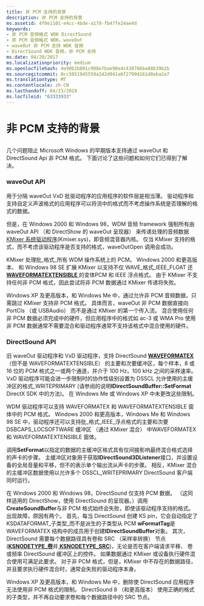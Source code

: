 ```yaml
---
title: 非 PCM 支持的背景
description: 非 PCM 支持的背景
ms.assetid: 4f0e1101-e4cc-4bde-a178-fb47fe24ae4d
keywords:
- 非 PCM 音频格式 WDK DirectSound
- 非 PCM 音频格式 WDK，waveOut
- waveOut 非 PCM 支持 WDK 音频
- DirectSound WDK 音频，非 PCM 支持
ms.date: 04/20/2017
ms.localizationpriority: medium
ms.openlocfilehash: 4e90b2b801c998e7bae90e4c438766ba88b39b2b
ms.sourcegitcommit: 0cc5051945559a242d941a6f2799d161d8eba2a7
ms.translationtype: MT
ms.contentlocale: zh-CN
ms.lasthandoff: 04/23/2019
ms.locfileid: "63333933"
---
```

# <a name="background-of-non-pcm-support"></a>非 PCM 支持的背景


## <span id="background_of_non_pcm_support"></span><span id="BACKGROUND_OF_NON_PCM_SUPPORT"></span>


几个问题阻止 Microsoft Windows 的早期版本支持通过 waveOut 和 DirectSound Api 非 PCM 格式。 下面讨论了这些问题和如何它们已得到了解决。

### <a name="span-idwaveoutapispanspan-idwaveoutapispanspan-idwaveoutapispanwaveout-api"></a><span id="waveOut_API"></span><span id="waveout_api"></span><span id="WAVEOUT_API"></span>waveOut API

用于分隔 waveOut VxD 批驱动程序的应用程序的软件层是相当薄。 驱动程序和支持自定义声波格式的应用程序可以将流中的格式而不考虑操作系统是否理解的格式的数据。

但是，在 Windows 2000 和 Windows 98，WDM 音频 framework 强制所有由 waveOut API （和 DirectShow 的 waveOut 呈现器） 来传递处理的音频数据[KMixer 系统驱动程序](kernel-mode-wdm-audio-components.md#kmixer_system_driver)(Kmixer.sys)，即音频混音器内核。 仅当 KMixer 支持的格式，而不考虑该驱动程序是否支持的格式，waveOutOpen 调用会成功。

KMixer 处理批\_格式\_所有 WDM 操作系统上的 PCM。 Windows 2000 和更高版本、 和 Windows 98 SE 扩展 KMixer 以支持不仅 WAVE\_格式\_IEEE\_FLOAT 还[ **WAVEFORMATEXTENSIBLE** ](https://msdn.microsoft.com/library/windows/hardware/ff538802)的变体PCM 和 IEEE 浮点格式。 由于 KMixer 不支持任何非 PCM 格式，因此尝试将非 PCM 数据通过 KMixer 传递将失败。

Windows XP 及更高版本，和 Windows Me 中，通过允许非 PCM 音频数据，只需跳过 KMixer 支持非 PCM 格式。 具体而言，waveOut 非 PCM 数据直接向 PortCls （或 USBAudio） 而不是通过 KMixer 的第一个传入流。 混合使用任何非 PCM 数据必须完成中的硬件，但应用程序中的格式如 ac-3 或 WMA Pro 使用非 PCM 数据通常不需要混合和驱动程序通常不支持该格式中混合使用的硬件。

### <a name="span-iddirectsoundapispanspan-iddirectsoundapispanspan-iddirectsoundapispandirectsound-api"></a><span id="DirectSound_API"></span><span id="directsound_api"></span><span id="DIRECTSOUND_API"></span>DirectSound API

旧 waveOut 驱动程序和 VxD 驱动程序，支持 DirectSound [ **WAVEFORMATEX** ](https://msdn.microsoft.com/library/windows/hardware/ff538799) （但不是 WAVEFORMATEXTENSIBLE） 的主要和次要缓冲区，每个样本，8 或 16 位的 PCM 格式之一或两个通道，并介于 100 Hz，100 kHz 之间的采样速率。 VxD 驱动程序可能会进一步限制时的协作性级别设置为 DSSCL 允许使用的主缓冲区的格式\_WRITEPRIMARY (请参阅的说明**IDirectSoundBuffer::SetFormat** DirectX SDK 中的方法)。 在 Windows Me 或 Windows XP 中未更改这些限制。

WDM 驱动程序可以支持 WAVEFORMATEX 和 WAVEFORMATEXTENSIBLE 窗体中的 PCM 格式。 Windows 2000 和更高版本，Windows Me 和 Windows 98 SE 中，驱动程序还可以支持批\_格式\_IEEE\_浮点格式的主要和次要 DSBCAPS\_LOCSOFTWARE 缓冲区 （通过 KMixer 混合） 中WAVEFORMATEX 和 WAVEFORMATEXTENSIBLE 窗体。

调用**SetFormat**以指定的数据的主缓冲区格式具有仅间接影响最终混合格式选择的声卡的步骤。 主缓冲区对象用于获取**IDirectSound3DListener**接口，并设置设备的全局音量和平移，但不的表示单个输出流从声卡的步骤。 相反，KMixer 混合的主缓冲区数据使用以允许多个 DSSCL\_WRITEPRIMARY DirectSound 客户端同时运行。

在 Windows 2000 和 Windows 98，DirectSound 仅支持 PCM 数据。 （这同样适用的 DirectShow，使用 DirectSound 的呈现器。）调用**CreateSoundBuffer**与非 PCM 格式始终会失败，即使该驱动程序支持的格式。 出现故障，原因有两个。 首先，每当 DirectSound 创建 KS pin，它会自动指定了 KSDATAFORMAT\_子类型\_而不是派生的子类型从 PCM **wFormatTag**是 WAVEFORMATEX 结构中的成员用于创建**IDirectSoundBuffer**对象。 其次，DirectSound 需要每个数据路径具有卷和 SRC （采样率转换） 节点 ([**KSNODETYPE\_卷**](https://msdn.microsoft.com/library/windows/hardware/ff537208)并[ **KSNODETYPE\_SRC**](https://msdn.microsoft.com/library/windows/hardware/ff537190))，无论是否在客户端请求平移、 卷或频率 DirectSound 缓冲区上的控件。 如果数据通过 KMixer 或设备执行硬件混合使用可满足此要求。 对于非 PCM 格式，但是，KMixer 中不存在的数据路径，并且要求执行硬件混合时，通常会失败的驱动程序本身。

Windows XP 及更高版本，和 Windows Me 中，删除使 DirectSound 应用程序无法使用非 PCM 格式的限制。 DirectSound 8 （和更高版本） 使用正确的格式的子类型，并不再自动要求卷和每个数据路径中的 SRC 节点。

 

 




